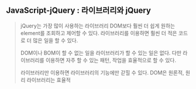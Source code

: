 
## JavaScript-jQuery : 라이브러리와 jQuery

>jQuery는 가장 많이 사용하는 라이브러리
DOM보다 훨씬 더 쉽게 원하는 element를 조회하고 제어할 수 있다.
라이브러리를 이용하면 훨씬 더 적은 코드로 더 많은 일을 할 수 있다.
>
>DOM이나 BOM이 할 수 없는 일을 라이브러리가 할 수 있는 일은 없다.
다만 라이브러리를 이용하면 자주 할 수 있는 패턴, 작업을 효율적으로 할 수 있다.
>
>라이브러리만 이용하면 라이브러리의 기능에만 갇힐 수 있다.
DOM은 원론적, 원리   라이브러리는 효율적
